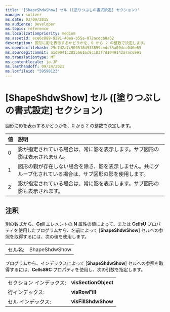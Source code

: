 ```yaml
---
title: '[ShapeShdwShow] セル ([塗りつぶしの書式設定] セクション)'
manager: soliver
ms.date: 03/09/2015
ms.audience: Developer
ms.topic: reference
ms.localizationpriority: medium
ms.assetid: ece6c889-9291-40ea-b55a-072acdcb8a52
description: 図形に影を表示するかどうかを、0 から 2 の整数で決定します。
ms.openlocfilehash: 29e7d2a7c900518d933899cedc35a00dcc046e65
ms.sourcegitcommit: a1d9041c20256616c9c183f7d1049142a7ac6991
ms.translationtype: MT
ms.contentlocale: ja-JP
ms.lasthandoff: 09/24/2021
ms.locfileid: "59598123"
---
```

# <a name="shapeshdwshow-cell-fill-format-section"></a>[ShapeShdwShow] セル ([塗りつぶしの書式設定] セクション)

図形に影を表示するかどうかを、0 から 2 の整数で決定します。
  
|**値**|**説明**|
|:-----|:-----|
|0  <br/> |影が指定されている場合は、常に影を表示します。サブ図形の影は表示されません。  <br/> |
|1  <br/> |図形の親が存在しない場合を除き、影を表示しません。共にグループ化されている場合は、サブ図形の影を使用します。  <br/> |
|2  <br/> |影が指定されている場合は、常に影を表示します。サブ図形の影も表示されます。  <br/> |
   
## <a name="remarks"></a>注釈

別の数式から、**Cell** エレメントの **N** 属性の値によって、または **CellsU** プロパティを使用したプログラムから、名前によって [**ShapeShdwShow**] セルへの参照を取得するには、次の値を使用します。 
  
|||
|:-----|:-----|
| セル名:  <br/> | ShapeShdwShow  <br/> |
   
プログラムから、インデックスによって [**ShapeShdwShow**] セルへの参照を取得するには、**CellsSRC** プロパティを使用し、次の引数を指定します。 
  
|||
|:-----|:-----|
| セクション インデックス:  <br/> |**visSectionObject** <br/> |
| 行インデックス:  <br/> |**visRowFill** <br/> |
| セル インデックス:  <br/> |**visFillShdwShow** <br/> |
   

